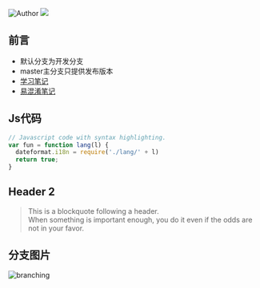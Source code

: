![Author](https://img.shields.io/badge/Author-Tinywan-green.svg)
![](https://img.shields.io/badge/language-php-blue.svg)
##  前言
+  默认分支为开发分支
+  master主分支只提供发布版本
+  [学习笔记](/201702/LEARING.md)
+  [易混淆笔记](/201702/MEMBER.md)

##  Js代码

```javascript
// Javascript code with syntax highlighting.
var fun = function lang(l) {
  dateformat.i18n = require('./lang/' + l)
  return true;
}
```

##  Header 2

> This is a blockquote following a header.  
  When something is important enough, you do it even if the odds are not in your favor.
##  分支图片
  
![branching](/images/branching.png)